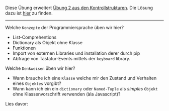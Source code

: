 Diese Übung erweitert [Übung 2 aus den Kontrollstrukturen](https://github.com/MrStrelow/BBRZ/blob/main/Python/L03Kontrollstrukturen/exercise2/angabe.md). Die Lösung dazu ist [hier](https://github.com/MrStrelow/BBRZ/blob/main/Python/L03Kontrollstrukturen/exercise2/solution/02_advanced_schachbrett.py) zu finden.

---

Welche ``Konzepte`` der Programmiersprache üben wir hier?
* List-Comprehentions
* Dictionary als Objekt ohne Klasse
* Funktionen
* Import von externen Libraries und installation derer durch pip
* Abfrage von Tastatur-Events mittels der ``keyboard`` library.

Welche ``Denkweisen`` üben wir hier?
* Wann brauche ich eine ``Klasse`` welche mir den Zustand und Verhalten eines ``Objektes`` vorgibt?
* Wann kann ich ein ein ``dictionary`` oder ``Named-Tuple`` als *simples* ``Objekt`` ohne Klassenvorschrift verwenden (àla Javascript)?

Lies davor: